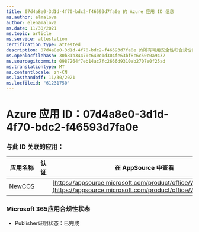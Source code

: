 ```yaml
---
title: 07d4a8e0-3d1d-4f70-bdc2-f46593d7fa0e 的 Azure 应用 ID 信息
ms.author: elmalova
author: elenamalova
ms.date: 11/30/2021
ms.topic: article
ms.service: attestation
certification_type: attested
description: 07d4a8e0-3d1d-4f70-bdc2-f46593d7fa0e 的所有可用安全性和合规性信息。
ms.openlocfilehash: 30b81b34470c640c1d304fe63bf8c6c50c0a9432
ms.sourcegitcommit: 0987264f7eb14ac7fc2666d9310ab2707e0f25ad
ms.translationtype: MT
ms.contentlocale: zh-CN
ms.lasthandoff: 11/30/2021
ms.locfileid: "61231750"
---
```

# <a name="azure-app-id-07d4a8e0-3d1d-4f70-bdc2-f46593d7fa0e"></a>Azure 应用 ID：07d4a8e0-3d1d-4f70-bdc2-f46593d7fa0e


### <a name="apps-associated-with-this-id"></a>与此 ID 关联的应用：
| **应用名称** | **认证** | **在 AppSource 中查看** |
|--------------|---------------|-----------------------|
| [NewCOS](https://docs.microsoft.com/microsoft-365-app-certification/forward/WA200001104) |  | [https://appsource.microsoft.com/product/office/WA200001104](https://appsource.microsoft.com/product/office/WA200001104) |

### <a name="microsoft-365-app-compliance-status"></a>Microsoft 365应用合规性状态
- Publisher证明状态：已完成
